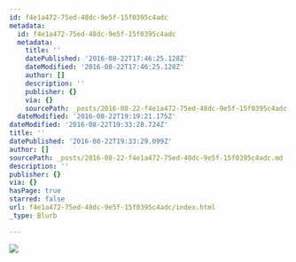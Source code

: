 ```yaml
---
id: f4e1a472-75ed-48dc-9e5f-15f0395c4adc
metadata:
  id: f4e1a472-75ed-48dc-9e5f-15f0395c4adc
  metadata:
    title: ''
    datePublished: '2016-08-22T17:46:25.128Z'
    dateModified: '2016-08-22T17:46:25.128Z'
    author: []
    description: ''
    publisher: {}
    via: {}
    sourcePath: _posts/2016-08-22-f4e1a472-75ed-48dc-9e5f-15f0395c4adc.md
  dateModified: '2016-08-22T19:19:21.175Z'
dateModified: '2016-08-22T19:33:28.724Z'
title: ''
datePublished: '2016-08-22T19:33:29.099Z'
author: []
sourcePath: _posts/2016-08-22-f4e1a472-75ed-48dc-9e5f-15f0395c4adc.md
description: ''
publisher: {}
via: {}
hasPage: true
starred: false
url: f4e1a472-75ed-48dc-9e5f-15f0395c4adc/index.html
_type: Blurb

---
```

![](https://the-grid-user-content.s3-us-west-2.amazonaws.com/3e0e7b1f-6707-45cc-a958-dbf368e32d50.jpg)